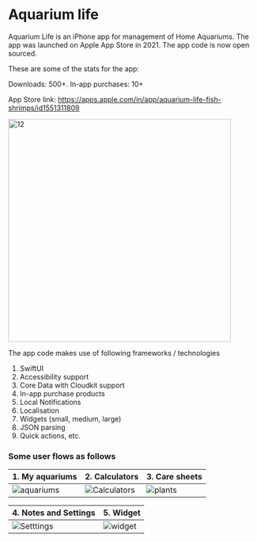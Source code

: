 # Aquarium life

Aquarium Life is an iPhone app for management of Home Aquariums. The app was launched on Apple App Store in 2021. The app code is now open sourced.

These are some of the stats for the app:

Downloads: 500+. In-app purchases: 10+

App Store link: https://apps.apple.com/in/app/aquarium-life-fish-shrimps/id1551311809



<img width="450" alt="12" src="https://user-images.githubusercontent.com/62758655/161531419-a32fe8d2-919b-405e-8e31-1444504e3246.png">




The app code makes use of following frameworks / technologies
1. SwiftUI
2. Accessibility support
3. Core Data with Cloudkit support
4. In-app purchase products
5. Local Notifications
6. Localisation
7. Widgets (small, medium, large)
8. JSON parsing
9. Quick actions, etc.


### Some user flows as follows
|1. My aquariums | 2. Calculators | 3. Care sheets |           
| --- | --- | -- |
| ![aquariums](https://user-images.githubusercontent.com/62758655/161529870-08c5500e-2a88-4971-9ae7-f6ddde297944.gif) | ![Calculators](https://user-images.githubusercontent.com/62758655/161529910-b30bd165-4cf3-4c22-9e2a-b88ed9f4b57c.gif) | ![plants](https://user-images.githubusercontent.com/62758655/161529953-631095c4-651c-4c20-b040-e2f6b140b474.gif) |

| 4. Notes and Settings | 5. Widget |           
| --- | --- |
| ![Setttings](https://user-images.githubusercontent.com/62758655/161530012-c8de0519-5ff4-47c8-a46e-fba5c92399fa.gif) | ![widget](https://user-images.githubusercontent.com/62758655/161530030-2ba76389-f3f9-435e-b916-06ae1b8c8b43.gif)|
